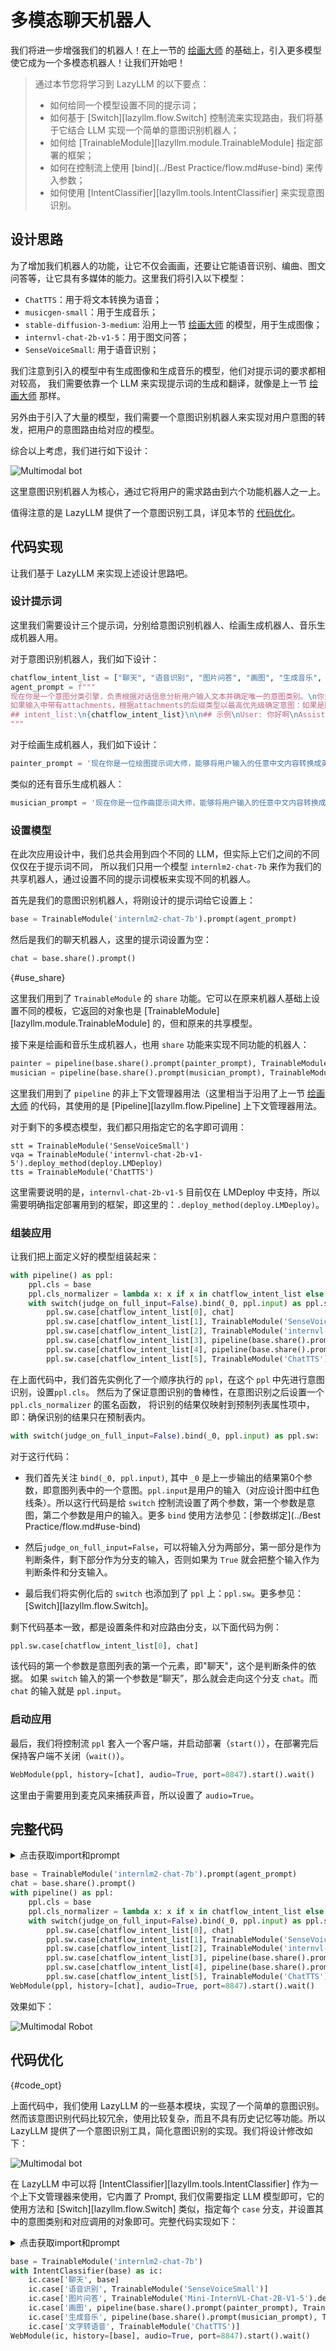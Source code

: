 # 多模态聊天机器人

我们将进一步增强我们的机器人！在上一节的 [绘画大师](painting_master.md) 的基础上，引入更多模型使它成为一个多模态机器人！让我们开始吧！

> 通过本节您将学习到 LazyLLM 的以下要点：
>
> - 如何给同一个模型设置不同的提示词；
> - 如何基于 [Switch][lazyllm.flow.Switch] 控制流来实现路由，我们将基于它结合 LLM 实现一个简单的意图识别机器人；
> - 如何给 [TrainableModule][lazyllm.module.TrainableModule] 指定部署的框架；
> - 如何在控制流上使用 [bind](../Best Practice/flow.md#use-bind) 来传入参数；
> - 如何使用 [IntentClassifier][lazyllm.tools.IntentClassifier] 来实现意图识别。

## 设计思路

为了增加我们机器人的功能，让它不仅会画画，还要让它能语音识别、编曲、图文问答等，让它具有多媒体的能力。这里我们将引入以下模型：

- `ChatTTS`：用于将文本转换为语音；
- `musicgen-small`：用于生成音乐；
- `stable-diffusion-3-medium`: 沿用上一节 [绘画大师](painting_master.md) 的模型，用于生成图像；
- `internvl-chat-2b-v1-5`：用于图文问答；
- `SenseVoiceSmall`: 用于语音识别；

我们注意到引入的模型中有生成图像和生成音乐的模型，他们对提示词的要求都相对较高，
我们需要依靠一个 LLM 来实现提示词的生成和翻译，就像是上一节 [绘画大师](painting_master.md) 那样。

另外由于引入了大量的模型，我们需要一个意图识别机器人来实现对用户意图的转发，把用户的意图路由给对应的模型。

综合以上考虑，我们进行如下设计：

![Multimodal bot](../assets/3_multimodal-bot3.svg)

这里意图识别机器人为核心，通过它将用户的需求路由到六个功能机器人之一上。

值得注意的是 LazyLLM 提供了一个意图识别工具，详见本节的 [代码优化](#code_opt)。

## 代码实现

让我们基于 LazyLLM 来实现上述设计思路吧。

### 设计提示词

这里我们需要设计三个提示词，分别给意图识别机器人、绘画生成机器人、音乐生成机器人用。

对于意图识别机器人，我们如下设计：

```python
chatflow_intent_list = ["聊天", "语音识别", "图片问答", "画图", "生成音乐", "文字转语音"]
agent_prompt = f"""
现在你是一个意图分类引擎，负责根据对话信息分析用户输入文本并确定唯一的意图类别。\n你只需要回复意图的名字即可，不要额外输出其他字段，也不要进行翻译。"intent_list"为所有意图名列表。\n
如果输入中带有attachments，根据attachments的后缀类型以最高优先级确定意图：如果是图像后缀如.jpg、.png等，则输出：图片问答；如果是音频后缀如.mp3、.wav等，则输出：语音识别。
## intent_list:\n{chatflow_intent_list}\n\n## 示例\nUser: 你好啊\nAssistant:  聊天\n
"""
```

对于绘画生成机器人，我们如下设计：

```python
painter_prompt = '现在你是一位绘图提示词大师，能够将用户输入的任意中文内容转换成英文绘图提示词，在本任务中你需要将任意输入内容转换成英文绘图提示词，并且你可以丰富和扩充提示词内容。'
```

类似的还有音乐生成机器人：

```python
musician_prompt = '现在你是一位作曲提示词大师，能够将用户输入的任意中文内容转换成英文作曲提示词，在本任务中你需要将任意输入内容转换成英文作曲提示词，并且你可以丰富和扩充提示词内容。'
```

### 设置模型

在此次应用设计中，我们总共会用到四个不同的 LLM，但实际上它们之间的不同仅仅在于提示词不同，
所以我们只用一个模型 `internlm2-chat-7b` 来作为我们的共享机器人，通过设置不同的提示词模板来实现不同的机器人。

首先是我们的意图识别机器人，将刚设计的提示词给它设置上：

```python
base = TrainableModule('internlm2-chat-7b').prompt(agent_prompt)
```

然后是我们的聊天机器人，这里的提示词设置为空：

```python
chat = base.share().prompt()
```

[](){#use_share}

这里我们用到了 `TrainableModule` 的 `share` 功能。它可以在原来机器人基础上设置不同的模板，它返回的对象也是 [TrainableModule][lazyllm.module.TrainableModule] 的，但和原来的共享模型。


接下来是绘画和音乐生成机器人，也用 `share` 功能来实现不同功能的机器人：

```python
painter = pipeline(base.share().prompt(painter_prompt), TrainableModule('stable-diffusion-3-medium'))
musician = pipeline(base.share().prompt(musician_prompt), TrainableModule('musicgen-small'))
```

这里我们用到了 `pipeline` 的非上下文管理器用法（这里相当于沿用了上一节 [绘画大师](painting_master.md) 的代码，其使用的是 [Pipeline][lazyllm.flow.Pipeline] 上下文管理器用法。

对于剩下的多模态模型，我们都只用指定它的名字即可调用：

```pyhton
stt = TrainableModule('SenseVoiceSmall')
vqa = TrainableModule('internvl-chat-2b-v1-5').deploy_method(deploy.LMDeploy)
tts = TrainableModule('ChatTTS')
```

这里需要说明的是，`internvl-chat-2b-v1-5` 目前仅在 LMDeploy 中支持，所以需要明确指定部署用到的框架，即这里的：`.deploy_method(deploy.LMDeploy)`。

### 组装应用

让我们把上面定义好的模型组装起来：

```python
with pipeline() as ppl:
    ppl.cls = base
    ppl.cls_normalizer = lambda x: x if x in chatflow_intent_list else chatflow_intent_list[0]
    with switch(judge_on_full_input=False).bind(_0, ppl.input) as ppl.sw:
        ppl.sw.case[chatflow_intent_list[0], chat]
        ppl.sw.case[chatflow_intent_list[1], TrainableModule('SenseVoiceSmall')]
        ppl.sw.case[chatflow_intent_list[2], TrainableModule('internvl-chat-2b-v1-5').deploy_method(deploy.LMDeploy)]
        ppl.sw.case[chatflow_intent_list[3], pipeline(base.share().prompt(painter_prompt), TrainableModule('stable-diffusion-3-medium'))]
        ppl.sw.case[chatflow_intent_list[4], pipeline(base.share().prompt(musician_prompt), TrainableModule('musicgen-small'))]
        ppl.sw.case[chatflow_intent_list[5], TrainableModule('ChatTTS')]
```

在上面代码中，我们首先实例化了一个顺序执行的 `ppl`，在这个 `ppl` 中先进行意图识别，设置`ppl.cls`。
然后为了保证意图识别的鲁棒性，在意图识别之后设置一个 `ppl.cls_normalizer` 的匿名函数，
将识别的结果仅映射到预制列表属性项中，即：确保识别的结果只在预制表内。

```python
with switch(judge_on_full_input=False).bind(_0, ppl.input) as ppl.sw:
```

对于这行代码：

- 我们首先关注 `bind(_0, ppl.input)`, 其中 `_0` 是上一步输出的结果第0个参数，即意图列表中的一个意图。`ppl.input`是用户的输入（对应设计图中红色线条）。所以这行代码是给 `switch` 控制流设置了两个参数，第一个参数是意图，第二个参数是用户的输入。更多 `bind` 使用方法参见：[参数绑定](../Best Practice/flow.md#use-bind)

- 然后`judge_on_full_input=False`，可以将输入分为两部分，第一部分是作为判断条件，剩下部分作为分支的输入，否则如果为 `True` 就会把整个输入作为判断条件和分支输入。

- 最后我们将实例化后的 `switch` 也添加到了 `ppl` 上：`ppl.sw`。更多参见：[Switch][lazyllm.flow.Switch]。

剩下代码基本一致，都是设置条件和对应路由分支，以下面代码为例：

```python
ppl.sw.case[chatflow_intent_list[0], chat]
```

该代码的第一个参数是意图列表的第一个元素，即"聊天"，这个是判断条件的依据。
如果 `switch` 输入的第一个参数是“聊天”，那么就会走向这个分支 `chat`。而 `chat` 的输入就是 `ppl.input`。

### 启动应用

最后，我们将控制流 `ppl` 套入一个客户端，并启动部署（`start()`），在部署完后保持客户端不关闭（`wait()`）。

```python
WebModule(ppl, history=[chat], audio=True, port=8847).start().wait()
```

这里由于需要用到麦克风来捕获声音，所以设置了 `audio=True`。

## 完整代码

<details>
<summary>点击获取import和prompt</summary>

```python
from lazyllm import TrainableModule, WebModule, deploy, pipeline, switch, _0

chatflow_intent_list = ["聊天", "语音识别", "图片问答", "画图", "生成音乐", "文字转语音"]
agent_prompt = f"""
现在你是一个意图分类引擎，负责根据对话信息分析用户输入文本并确定唯一的意图类别。\n你只需要回复意图的名字即可，不要额外输出其他字段，也不要进行翻译。"intent_list"为所有意图名列表。\n
如果输入中带有attachments，根据attachments的后缀类型以最高优先级确定意图：如果是图像后缀如.jpg、.png等，则输出：图片问答；如果是音频后缀如.mp3、.wav等，则输出：语音识别。
## intent_list:\n{chatflow_intent_list}\n\n## 示例\nUser: 你好啊\nAssistant:  聊天\n
"""
painter_prompt = '现在你是一位绘图提示词大师，能够将用户输入的任意中文内容转换成英文绘图提示词，在本任务中你需要将任意输入内容转换成英文绘图提示词，并且你可以丰富和扩充提示词内容。'
musician_prompt = '现在你是一位作曲提示词大师，能够将用户输入的任意中文内容转换成英文作曲提示词，在本任务中你需要将任意输入内容转换成英文作曲提示词，并且你可以丰富和扩充提示词内容。'
```
</details>

```python
base = TrainableModule('internlm2-chat-7b').prompt(agent_prompt)
chat = base.share().prompt()
with pipeline() as ppl:
    ppl.cls = base
    ppl.cls_normalizer = lambda x: x if x in chatflow_intent_list else chatflow_intent_list[0]
    with switch(judge_on_full_input=False).bind(_0, ppl.input) as ppl.sw:
        ppl.sw.case[chatflow_intent_list[0], chat]
        ppl.sw.case[chatflow_intent_list[1], TrainableModule('SenseVoiceSmall')]
        ppl.sw.case[chatflow_intent_list[2], TrainableModule('internvl-chat-2b-v1-5').deploy_method(deploy.LMDeploy)]
        ppl.sw.case[chatflow_intent_list[3], pipeline(base.share().prompt(painter_prompt), TrainableModule('stable-diffusion-3-medium'))]
        ppl.sw.case[chatflow_intent_list[4], pipeline(base.share().prompt(musician_prompt), TrainableModule('musicgen-small'))]
        ppl.sw.case[chatflow_intent_list[5], TrainableModule('ChatTTS')]
WebModule(ppl, history=[chat], audio=True, port=8847).start().wait()
```
效果如下：

![Multimodal Robot](../assets/3_multimodal-bot2.png)

## 代码优化

[](){#code_opt}

上面代码中，我们使用 LazyLLM 的一些基本模块，实现了一个简单的意图识别。然而该意图识别代码比较冗余，使用比较复杂，而且不具有历史记忆等功能。所以 LazyLLM 提供了一个意图识别工具，简化意图识别的实现。我们将设计修改如下：

![Multimodal bot](../assets/3_multimodal-bot4.svg)

在 LazyLLM 中可以将 [IntentClassifier][lazyllm.tools.IntentClassifier] 作为一个上下文管理器来使用，它内置了 Prompt, 我们仅需要指定 LLM 模型即可，它的使用方法和 [Switch][lazyllm.flow.Switch] 类似，指定每个 `case` 分支，并设置其中的意图类别和对应调用的对象即可。完整代码实现如下：

<details>
<summary>点击获取import和prompt</summary>

```python
from lazyllm import TrainableModule, WebModule, deploy, pipeline
from lazyllm.tools import IntentClassifier

painter_prompt = '现在你是一位绘图提示词大师，能够将用户输入的任意中文内容转换成英文绘图提示词，在本任务中你需要将任意输入内容转换成英文绘图提示词，并且你可以丰富和扩充提示词内容。'
musician_prompt = '现在你是一位作曲提示词大师，能够将用户输入的任意中文内容转换成英文作曲提示词，在本任务中你需要将任意输入内容转换成英文作曲提示词，并且你可以丰富和扩充提示词内容。'
```
</details>

```python
base = TrainableModule('internlm2-chat-7b')
with IntentClassifier(base) as ic:
    ic.case['聊天', base]
    ic.case['语音识别', TrainableModule('SenseVoiceSmall')]
    ic.case['图片问答', TrainableModule('Mini-InternVL-Chat-2B-V1-5').deploy_method(deploy.LMDeploy)]
    ic.case['画图', pipeline(base.share().prompt(painter_prompt), TrainableModule('stable-diffusion-3-medium'))]
    ic.case['生成音乐', pipeline(base.share().prompt(musician_prompt), TrainableModule('musicgen-small'))]
    ic.case['文字转语音', TrainableModule('ChatTTS')]
WebModule(ic, history=[base], audio=True, port=8847).start().wait()
```
